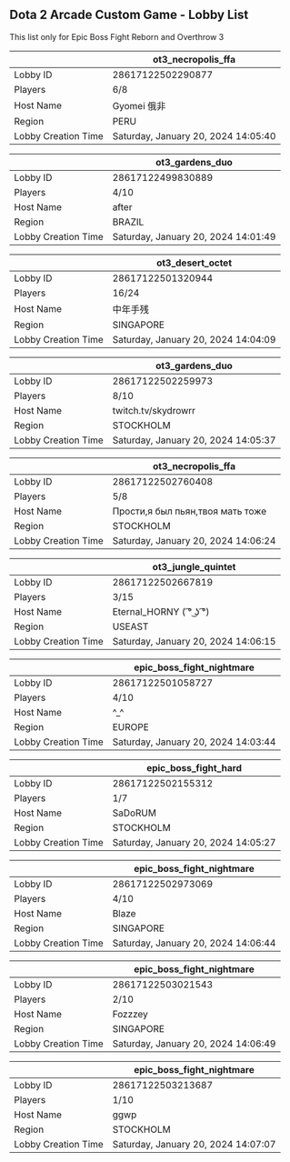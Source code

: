 ## Dota 2 Arcade Custom Game - Lobby List

This list only for Epic Boss Fight Reborn and Overthrow 3

|  | ot3_necropolis_ffa |
| ------ | ------ |
| Lobby ID | 28617122502290877 |
| Players | 6/8 |
| Host Name | Gyomei 俄非 |
| Region | PERU |
| Lobby Creation Time | Saturday, January 20, 2024 14:05:40 |


|  | ot3_gardens_duo |
| ------ | ------ |
| Lobby ID | 28617122499830889 |
| Players | 4/10 |
| Host Name | after |
| Region | BRAZIL |
| Lobby Creation Time | Saturday, January 20, 2024 14:01:49 |


|  | ot3_desert_octet |
| ------ | ------ |
| Lobby ID | 28617122501320944 |
| Players | 16/24 |
| Host Name | 中年手残 |
| Region | SINGAPORE |
| Lobby Creation Time | Saturday, January 20, 2024 14:04:09 |


|  | ot3_gardens_duo |
| ------ | ------ |
| Lobby ID | 28617122502259973 |
| Players | 8/10 |
| Host Name | twitch.tv/skydrowrr |
| Region | STOCKHOLM |
| Lobby Creation Time | Saturday, January 20, 2024 14:05:37 |


|  | ot3_necropolis_ffa |
| ------ | ------ |
| Lobby ID | 28617122502760408 |
| Players | 5/8 |
| Host Name | Прости,я был пьян,твоя мать тоже |
| Region | STOCKHOLM |
| Lobby Creation Time | Saturday, January 20, 2024 14:06:24 |


|  | ot3_jungle_quintet |
| ------ | ------ |
| Lobby ID | 28617122502667819 |
| Players | 3/15 |
| Host Name | Eternal_HORNY ( ͡° ͜ʖ ͡°) |
| Region | USEAST |
| Lobby Creation Time | Saturday, January 20, 2024 14:06:15 |


|  | epic_boss_fight_nightmare |
| ------ | ------ |
| Lobby ID | 28617122501058727 |
| Players | 4/10 |
| Host Name | ^_^ |
| Region | EUROPE |
| Lobby Creation Time | Saturday, January 20, 2024 14:03:44 |


|  | epic_boss_fight_hard |
| ------ | ------ |
| Lobby ID | 28617122502155312 |
| Players | 1/7 |
| Host Name | SaDoRUM |
| Region | STOCKHOLM |
| Lobby Creation Time | Saturday, January 20, 2024 14:05:27 |


|  | epic_boss_fight_nightmare |
| ------ | ------ |
| Lobby ID | 28617122502973069 |
| Players | 4/10 |
| Host Name | Blaze |
| Region | SINGAPORE |
| Lobby Creation Time | Saturday, January 20, 2024 14:06:44 |


|  | epic_boss_fight_nightmare |
| ------ | ------ |
| Lobby ID | 28617122503021543 |
| Players | 2/10 |
| Host Name | Fozzzey |
| Region | SINGAPORE |
| Lobby Creation Time | Saturday, January 20, 2024 14:06:49 |


|  | epic_boss_fight_nightmare |
| ------ | ------ |
| Lobby ID | 28617122503213687 |
| Players | 1/10 |
| Host Name | ggwp |
| Region | STOCKHOLM |
| Lobby Creation Time | Saturday, January 20, 2024 14:07:07 |


